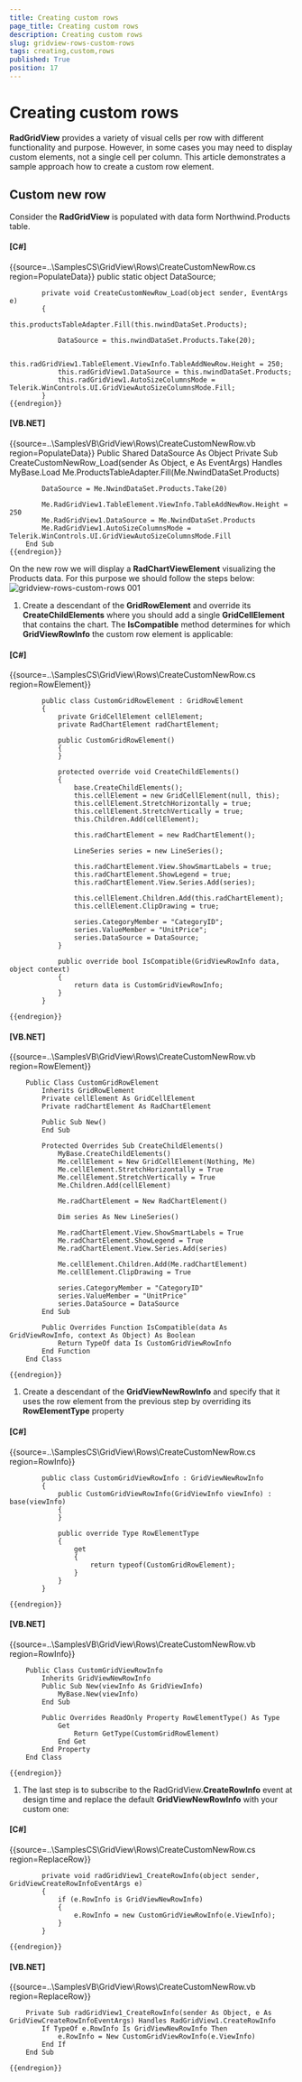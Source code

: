 ```yaml
---
title: Creating custom rows
page_title: Creating custom rows
description: Creating custom rows
slug: gridview-rows-custom-rows
tags: creating,custom,rows
published: True
position: 17
---
```


# Creating custom rows



__RadGridView__ provides a variety of visual cells per row with different functionality and purpose.
        However, in some cases you may need to display custom elements, not a single cell per column. This article demonstrates
        a sample approach how to create a custom row element.
    

## Custom new row

Consider the __RadGridView__ is populated with data form Northwind.Products table.
        

#### __[C#]__

{{source=..\SamplesCS\GridView\Rows\CreateCustomNewRow.cs region=PopulateData}}
	        public static object DataSource;
	
	        private void CreateCustomNewRow_Load(object sender, EventArgs e)
	        {
	            this.productsTableAdapter.Fill(this.nwindDataSet.Products);
	
	            DataSource = this.nwindDataSet.Products.Take(20);
	         
	            this.radGridView1.TableElement.ViewInfo.TableAddNewRow.Height = 250;
	            this.radGridView1.DataSource = this.nwindDataSet.Products;
	            this.radGridView1.AutoSizeColumnsMode = Telerik.WinControls.UI.GridViewAutoSizeColumnsMode.Fill;
	        }
	{{endregion}}



#### __[VB.NET]__

{{source=..\SamplesVB\GridView\Rows\CreateCustomNewRow.vb region=PopulateData}}
	    Public Shared DataSource As Object
	    Private Sub CreateCustomNewRow_Load(sender As Object, e As EventArgs) Handles MyBase.Load
	        Me.ProductsTableAdapter.Fill(Me.NwindDataSet.Products)
	
	        DataSource = Me.NwindDataSet.Products.Take(20)
	
	        Me.RadGridView1.TableElement.ViewInfo.TableAddNewRow.Height = 250
	        Me.RadGridView1.DataSource = Me.NwindDataSet.Products
	        Me.RadGridView1.AutoSizeColumnsMode = Telerik.WinControls.UI.GridViewAutoSizeColumnsMode.Fill
	    End Sub
	{{endregion}}



On the new row we will display a __RadChartViewElement__ visualizing the Products data. For
        this purpose we should follow the steps below:
      ![gridview-rows-custom-rows 001](images/gridview-rows-custom-rows001.png)

1. Create a descendant of the __GridRowElement__ and override its __CreateChildElements__
            where you should add a single __GridCellElement__ that contains the chart. The __IsCompatible__
            method  determines for which __GridViewRowInfo__ the custom row element is applicable:

#### __[C#]__

{{source=..\SamplesCS\GridView\Rows\CreateCustomNewRow.cs region=RowElement}}
	
	        public class CustomGridRowElement : GridRowElement
	        {
	            private GridCellElement cellElement;
	            private RadChartElement radChartElement;
	            
	            public CustomGridRowElement()
	            {
	            }
	                
	            protected override void CreateChildElements()
	            {
	                base.CreateChildElements();
	                this.cellElement = new GridCellElement(null, this);
	                this.cellElement.StretchHorizontally = true;
	                this.cellElement.StretchVertically = true;
	                this.Children.Add(cellElement);
	                
	                this.radChartElement = new RadChartElement();
	                
	                LineSeries series = new LineSeries();
	                
	                this.radChartElement.View.ShowSmartLabels = true;
	                this.radChartElement.ShowLegend = true;
	                this.radChartElement.View.Series.Add(series);
	
	                this.cellElement.Children.Add(this.radChartElement);
	                this.cellElement.ClipDrawing = true;
	                
	                series.CategoryMember = "CategoryID";
	                series.ValueMember = "UnitPrice";
	                series.DataSource = DataSource;
	            }
	                
	            public override bool IsCompatible(GridViewRowInfo data, object context)
	            {
	                return data is CustomGridViewRowInfo;
	            }
	        }
	        
	{{endregion}}



#### __[VB.NET]__

{{source=..\SamplesVB\GridView\Rows\CreateCustomNewRow.vb region=RowElement}}
	
	    Public Class CustomGridRowElement
	        Inherits GridRowElement
	        Private cellElement As GridCellElement
	        Private radChartElement As RadChartElement
	
	        Public Sub New()
	        End Sub
	
	        Protected Overrides Sub CreateChildElements()
	            MyBase.CreateChildElements()
	            Me.cellElement = New GridCellElement(Nothing, Me)
	            Me.cellElement.StretchHorizontally = True
	            Me.cellElement.StretchVertically = True
	            Me.Children.Add(cellElement)
	
	            Me.radChartElement = New RadChartElement()
	
	            Dim series As New LineSeries()
	
	            Me.radChartElement.View.ShowSmartLabels = True
	            Me.radChartElement.ShowLegend = True
	            Me.radChartElement.View.Series.Add(series)
	
	            Me.cellElement.Children.Add(Me.radChartElement)
	            Me.cellElement.ClipDrawing = True
	
	            series.CategoryMember = "CategoryID"
	            series.ValueMember = "UnitPrice"
	            series.DataSource = DataSource
	        End Sub
	
	        Public Overrides Function IsCompatible(data As GridViewRowInfo, context As Object) As Boolean
	            Return TypeOf data Is CustomGridViewRowInfo
	        End Function
	    End Class
	
	{{endregion}}



1. Create a descendant of the __GridViewNewRowInfo__ and specify that it uses the row element from the previous step
            by overriding its __RowElementType__ property

#### __[C#]__

{{source=..\SamplesCS\GridView\Rows\CreateCustomNewRow.cs region=RowInfo}}
	            
	        public class CustomGridViewRowInfo : GridViewNewRowInfo
	        {
	            public CustomGridViewRowInfo(GridViewInfo viewInfo) : base(viewInfo)
	            {
	            }
	                
	            public override Type RowElementType
	            {
	                get
	                {
	                    return typeof(CustomGridRowElement);
	                }
	            }
	        }
	        
	{{endregion}}



#### __[VB.NET]__

{{source=..\SamplesVB\GridView\Rows\CreateCustomNewRow.vb region=RowInfo}}
	
	    Public Class CustomGridViewRowInfo
	        Inherits GridViewNewRowInfo
	        Public Sub New(viewInfo As GridViewInfo)
	            MyBase.New(viewInfo)
	        End Sub
	
	        Public Overrides ReadOnly Property RowElementType() As Type
	            Get
	                Return GetType(CustomGridRowElement)
	            End Get
	        End Property
	    End Class
	
	{{endregion}}



1. The last step is to subscribe to the RadGridView.__CreateRowInfo__ event at design time and replace
            the default __GridViewNewRowInfo__ with your custom one:
          

#### __[C#]__

{{source=..\SamplesCS\GridView\Rows\CreateCustomNewRow.cs region=ReplaceRow}}
	                
	        private void radGridView1_CreateRowInfo(object sender, GridViewCreateRowInfoEventArgs e)
	        {
	            if (e.RowInfo is GridViewNewRowInfo)
	            {
	                e.RowInfo = new CustomGridViewRowInfo(e.ViewInfo);
	            }
	        }
	
	{{endregion}}



#### __[VB.NET]__

{{source=..\SamplesVB\GridView\Rows\CreateCustomNewRow.vb region=ReplaceRow}}
	
	    Private Sub radGridView1_CreateRowInfo(sender As Object, e As GridViewCreateRowInfoEventArgs) Handles RadGridView1.CreateRowInfo
	        If TypeOf e.RowInfo Is GridViewNewRowInfo Then
	            e.RowInfo = New CustomGridViewRowInfo(e.ViewInfo)
	        End If
	    End Sub
	
	{{endregion}}


